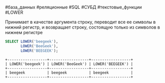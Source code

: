 #база_данных #реляционные #SQL #СУБД #текстовые_функции #LOWER

Принимает в качестве аргумента строку, переводит все ее символы в нижний регистр, и возвращает строку, состоящую только из символов в нижнем регистре
```SQL
SELECT LOWER('beegeek'),
       LOWER('BeeGeek'),
       LOWER('BEEGEEK');
```
```
+------------------+------------------+------------------+
| LOWER('beegeek') | LOWER('BeeGeek') | LOWER('BEEGEEK') |
+------------------+------------------+------------------+
| beegeek          | beegeek          | beegeek          |
+------------------+------------------+------------------+
```